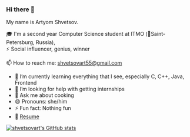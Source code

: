 ### Hi there 👋

My name is Artyom Shvetsov.

🎓 I'm a second year Computer Science student at ITMO (📍Saint-Petersburg, Russia),    
⚡ Social influencer, genius, winner

📫 How to reach me: shvetsovart55@gmail.com

- 🌱 I’m currently learning everything that I see, especially C, C++, Java, Frontend
- 🤔 I’m looking for help with getting internships
- 💬 Ask me about cooking
- 😄 Pronouns: she/him
- ⚡ Fun fact: Nothing fun
- 📧 [Resume](https://drive.google.com/file/d/1z3thTiB2s0zuVLkiPrWnK_8R9QosOkCD/view?usp=sharing "Resume")

[![shvetsovart's GitHub stats](https://github-readme-stats.vercel.app/api?username=shvetsovart)](https://github.com/anuraghazra/github-readme-stats)

<!--
**shvetsovart/shvetsovart** is a ✨ _special_ ✨ repository because its `README.md` (this file) appears on your GitHub profile.

Here are some ideas to get you started:

- 🔭 I’m currently working on 
- 🌱 I’m currently learning Software Engineering
- 👯 I’m looking to collaborate on ...
- 🤔 I’m looking for help with ...
- 💬 Ask me about ...
- 📫 How to reach me: ...
- 😄 Pronouns: ...
- ⚡ Fun fact: ...
- 📧 [Resume](https://drive.google.com/file/d/1z3thTiB2s0zuVLkiPrWnK_8R9QosOkCD/view?usp=sharing "Resume")
-->
